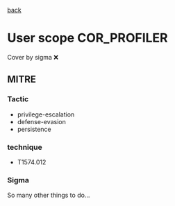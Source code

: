 [back](../index.md)
# User scope COR_PROFILER
Cover by sigma :x: 

## MITRE
### Tactic
  - privilege-escalation
  - defense-evasion
  - persistence

### technique
  - T1574.012

### Sigma

 So many other things to do...